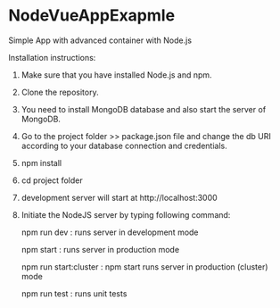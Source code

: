 # NodeVueAppExapmle

Simple App with advanced container with Node.js

Installation instructions:

1) Make sure that you have installed Node.js and npm.

2) Clone the repository.

3) You need to install MongoDB database and also start the server of MongoDB.

4) Go to the project folder >> package.json file and change the db URI according to your database connection and credentials. 

5) npm install

6) cd project folder 

7) development server will start at http://localhost:3000

8) Initiate the NodeJS server by typing following command: 

    npm run dev           : runs server in development mode
    
    npm start             : runs server in production mode 
    
    npm run start:cluster : npm start runs server in production (cluster) mode
    
    npm run test          : runs unit tests
